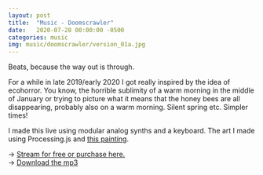 ```yaml
---
layout: post
title:  "Music - Doomscrawler"
date:   2020-07-28 00:00:00 -0500
categories: music
img: music/doomscrawler/version_01a.jpg
---
```

Beats, because the way out is through.

For a while in late 2019/early 2020 I got really inspired by the idea of ecohorror. You know, the horrible sublimity of a warm morning in the middle of January or trying to picture what it means that the honey bees are all disappearing, probably also on a warm morning. Silent spring etc. Simpler times!

I made this live using modular analog synths and a keyboard. The art I made using Processing.js and [this painting](https://www.si.edu/object/girl-i-left-behind-me:saam_1986.79).

-> [Stream for free or purchase here.](https://crufft.bandcamp.com/track/doomscrawler)<br/> 
-> <a href="/assets/audio/mouth-noises/mouth%20noises%20-%20doomscrawler.mp3" download="Mouth Noises - Doomscrawler">Download the mp3</a>
